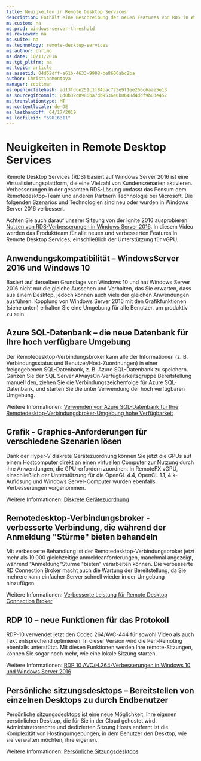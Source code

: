 ```yaml
---
title: Neuigkeiten in Remote Desktop Services
description: Enthält eine Beschreibung der neuen Features von RDS in Windows Server 2016.
ms.custom: na
ms.prod: windows-server-threshold
ms.reviewer: na
ms.suite: na
ms.technology: remote-desktop-services
ms.author: chrimo
ms.date: 10/11/2016
ms.tgt_pltfrm: na
ms.topic: article
ms.assetid: 04d52dff-e61b-4633-9908-be8600abc2ba
author: ChristianMontoya
manager: scottman
ms.openlocfilehash: ad13fdce251c1f84bac725e9f1ee266c6aae5e13
ms.sourcegitcommit: 0d0b32c8986ba7db9536e0b8648d4ddf9b03e452
ms.translationtype: MT
ms.contentlocale: de-DE
ms.lasthandoff: 04/17/2019
ms.locfileid: "59816311"
---
```

# <a name="whats-new-in-remote-desktop-services"></a>Neuigkeiten in Remote Desktop Services

Remote Desktop Services (RDS) basiert auf Windows Server 2016 ist eine Virtualisierungsplattform, die eine Vielzahl von Kundenszenarien aktivieren. Verbesserungen in der gesamten RDS-Lösung umfasst das Pensum dem Remotedesktop-Team und anderen Partnern Technologie bei Microsoft. Die folgenden Szenarios und Technologien sind neu oder wurden in Windows Server 2016 verbessert.

Achten Sie auch darauf unserer Sitzung von der Ignite 2016 ausprobieren: [Nutzen von RDS-Verbesserungen in Windows Server 2016](https://channel9.msdn.com/Events/Ignite/2016/BRK3098). In diesem Video werden das Produktteam für alle neuen und verbesserten Features in Remote Desktop Services, einschließlich der Unterstützung für vGPU. 

## <a name="app-compatibility---windows-server-2016-and-windows-10"></a>Anwendungskompatibilität – WindowsServer 2016 und Windows 10
Basiert auf derselben Grundlage von Windows 10 und hat Windows Server 2016 nicht nur die gleiche Aussehen und Verhalten, das Sie erwarten, dass aus einem Desktop, jedoch können auch viele der gleichen Anwendungen ausführen. Kopplung von Windows Server 2016 mit den Grafikfunktionen (siehe unten) erhalten Sie eine Umgebung für alle Benutzer, um produktiv zu sein. 

## <a name="azure-sql-database---the-new-database-for-your-highly-available-environment"></a>Azure SQL-Datenbank – die neue Datenbank für Ihre hoch verfügbare Umgebung
Der Remotedesktop-Verbindungsbroker kann alle der Informationen (z. B. Verbindungsstatus und Benutzer/Host-Zuordnungen) in einer freigegebenen SQL-Datenbank, z. B. Azure SQL-Datenbank zu speichern. Ganzen Sie der SQL Server AlwaysOn-Verfügbarkeitsgruppe Bereitstellung manuell den, ziehen Sie die Verbindungszeichenfolge für Azure SQL-Datenbank, und starten Sie die unter Verwendung der hoch verfügbaren Umgebung.

Weitere Informationen: [Verwenden von Azure SQL-Datenbank für Ihre Remotedesktop-Verbindungsbroker-Umgebung hohe Verfügbarkeit](https://blogs.technet.microsoft.com/enterprisemobility/2016/05/03/new-windows-server-2016-capability-use-azure-sql-db-for-your-remote-desktop-connection-broker-high-availability-environment/)

## <a name="graphics---solving-graphics-needs-across-various-scenarios"></a>Grafik - Graphics-Anforderungen für verschiedene Szenarien lösen
Dank der Hyper-V diskrete Gerätezuordnung können Sie jetzt die GPUs auf einem Hostcomputer direkt an einen virtuellen Computer zur Nutzung durch ihre Anwendungen, die GPU-erfordern zuordnen. In RemoteFX vGPU, einschließlich der Unterstützung für die OpenGL 4.4, OpenCL 1.1, 4 k-Auflösung und Windows Server-Computer wurden ebenfalls Verbesserungen vorgenommen.

Weitere Informationen: [Diskrete Gerätezuordnung](https://blogs.technet.microsoft.com/virtualization/2015/11/)

## <a name="rd-connection-broker---improved-connection-handling-during-logon-storms"></a>Remotedesktop-Verbindungsbroker - verbesserte Verbindung, die während der Anmeldung "Stürme" bieten behandeln
Mit verbesserte Behandlung ist der Remotedesktop-Verbindungsbroker jetzt mehr als 10.000 gleichzeitige anmeldeanforderungen, manchmal angezeigt, während "Anmeldung"Stürme "bieten" verarbeiten können. Die verbesserte RD Connection Broker macht auch die Wartung der Bereitstellung, da Sie mehrere kann einfacher Server schnell wieder in der Umgebung hinzufügen.

Weitere Informationen: [Verbesserte Leistung für Remote Desktop Connection Broker](https://blogs.technet.microsoft.com/enterprisemobility/2015/12/15/improved-remote-desktop-connection-broker-performance-with-windows-server-2016-and-windows-server-2012-r2-hotfix-kb3091411/)

## <a name="rdp-10---new-capabilities-built-into-the-protocol"></a>RDP 10 – neue Funktionen für das Protokoll
RDP-10 verwendet jetzt den Codec 264/AVC-444 für sowohl Video als auch Text entsprechend optimieren. In dieser Version wird die Pen-Remoting ebenfalls unterstützt. Mit diesen Funktionen werden Ihre remote-Sitzungen, können Sie sogar noch mehr, wie eine lokale Sitzung starten.  

Weitere Informationen: [RDP 10 AVC/H.264-Verbesserungen in Windows 10 und Windows Server 2016](https://blogs.technet.microsoft.com/enterprisemobility/2016/01/11/remote-desktop-protocol-rdp-10-avch-264-improvements-in-windows-10-and-windows-server-2016-technical-preview/)

## <a name="personal-session-desktops---providing-individual-desktops-to-any-end-user"></a>Persönliche sitzungsdesktops – Bereitstellen von einzelnen Desktops zu durch Endbenutzer
Persönliche sitzungsdesktops ist eine neue Möglichkeit, Ihre eigenen persönlichen Desktop, die für Sie in der Cloud gehostet wird. Administratorrechte und dedizierten Sitzung Hosts entfernt ist die Komplexität von Hostingumgebungen, in dem Benutzer den Desktop, wie sie verwalten möchten, ihre eigenen.

Weitere Informationen: [Persönliche Sitzungsdesktops](rds-personal-session-desktops.md)
